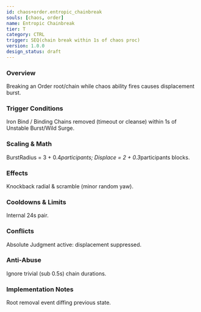 ```yaml
---
id: chaos+order.entropic_chainbreak
souls: [chaos, order]
name: Entropic Chainbreak
tier: T
category: CTRL
trigger: SEQ(chain break within 1s of chaos proc)
version: 1.0.0
design_status: draft
---
```

### Overview
Breaking an Order root/chain while chaos ability fires causes displacement burst.
### Trigger Conditions
Iron Bind / Binding Chains removed (timeout or cleanse) within 1s of Unstable Burst/Wild Surge.
### Scaling & Math
BurstRadius = 3 + 0.4*participants; Displace = 2 + 0.3*participants blocks.
### Effects
Knockback radial & scramble (minor random yaw).
### Cooldowns & Limits
Internal 24s pair.
### Conflicts
Absolute Judgment active: displacement suppressed.
### Anti-Abuse
Ignore trivial (sub 0.5s) chain durations.
### Implementation Notes
Root removal event diffing previous state.
